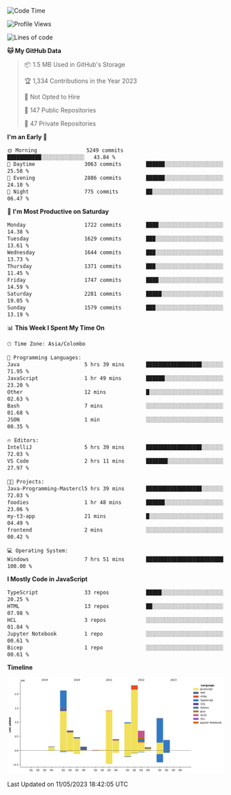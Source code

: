 
<!--START_SECTION:waka-->
![Code Time](http://img.shields.io/badge/Code%20Time-1%2C126%20hrs%2049%20mins-blue)

![Profile Views](http://img.shields.io/badge/Profile%20Views-0-blue)

![Lines of code](https://img.shields.io/badge/From%20Hello%20World%20I%27ve%20Written-11.0%20million%20lines%20of%20code-blue)

**🐱 My GitHub Data** 

> 📦 1.5 MB Used in GitHub's Storage 
 > 
> 🏆 1,334 Contributions in the Year 2023
 > 
> 🚫 Not Opted to Hire
 > 
> 📜 147 Public Repositories 
 > 
> 🔑 47 Private Repositories 
 > 
**I'm an Early 🐤** 

```text
🌞 Morning                5249 commits        ███████████░░░░░░░░░░░░░░   43.84 % 
🌆 Daytime                3063 commits        ██████░░░░░░░░░░░░░░░░░░░   25.58 % 
🌃 Evening                2886 commits        ██████░░░░░░░░░░░░░░░░░░░   24.10 % 
🌙 Night                  775 commits         ██░░░░░░░░░░░░░░░░░░░░░░░   06.47 % 
```
📅 **I'm Most Productive on Saturday** 

```text
Monday                   1722 commits        ████░░░░░░░░░░░░░░░░░░░░░   14.38 % 
Tuesday                  1629 commits        ███░░░░░░░░░░░░░░░░░░░░░░   13.61 % 
Wednesday                1644 commits        ███░░░░░░░░░░░░░░░░░░░░░░   13.73 % 
Thursday                 1371 commits        ███░░░░░░░░░░░░░░░░░░░░░░   11.45 % 
Friday                   1747 commits        ████░░░░░░░░░░░░░░░░░░░░░   14.59 % 
Saturday                 2281 commits        █████░░░░░░░░░░░░░░░░░░░░   19.05 % 
Sunday                   1579 commits        ███░░░░░░░░░░░░░░░░░░░░░░   13.19 % 
```


📊 **This Week I Spent My Time On** 

```text
🕑︎ Time Zone: Asia/Colombo

💬 Programming Languages: 
Java                     5 hrs 39 mins       ██████████████████░░░░░░░   71.95 % 
JavaScript               1 hr 49 mins        ██████░░░░░░░░░░░░░░░░░░░   23.20 % 
Other                    12 mins             █░░░░░░░░░░░░░░░░░░░░░░░░   02.63 % 
Bash                     7 mins              ░░░░░░░░░░░░░░░░░░░░░░░░░   01.68 % 
JSON                     1 min               ░░░░░░░░░░░░░░░░░░░░░░░░░   00.35 % 

🔥 Editors: 
IntelliJ                 5 hrs 39 mins       ██████████████████░░░░░░░   72.03 % 
VS Code                  2 hrs 11 mins       ███████░░░░░░░░░░░░░░░░░░   27.97 % 

🐱‍💻 Projects: 
Java-Programming-Mastercl5 hrs 39 mins       ██████████████████░░░░░░░   72.03 % 
foodies                  1 hr 48 mins        ██████░░░░░░░░░░░░░░░░░░░   23.06 % 
my-t3-app                21 mins             █░░░░░░░░░░░░░░░░░░░░░░░░   04.49 % 
frontend                 2 mins              ░░░░░░░░░░░░░░░░░░░░░░░░░   00.42 % 

💻 Operating System: 
Windows                  7 hrs 51 mins       █████████████████████████   100.00 % 
```

**I Mostly Code in JavaScript** 

```text
TypeScript               33 repos            █████░░░░░░░░░░░░░░░░░░░░   20.25 % 
HTML                     13 repos            ██░░░░░░░░░░░░░░░░░░░░░░░   07.98 % 
HCL                      3 repos             ░░░░░░░░░░░░░░░░░░░░░░░░░   01.84 % 
Jupyter Notebook         1 repo              ░░░░░░░░░░░░░░░░░░░░░░░░░   00.61 % 
Bicep                    1 repo              ░░░░░░░░░░░░░░░░░░░░░░░░░   00.61 % 
```



**Timeline**

![Lines of Code chart](https://raw.githubusercontent.com/ccweerasinghe1994/ccweerasinghe1994/master/assets/bar_graph.png)


 Last Updated on 11/05/2023 18:42:05 UTC
<!--END_SECTION:waka-->
